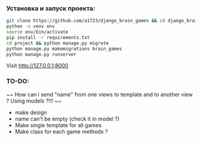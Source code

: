 ### Установка и запуск проекта:
```bash
git clone https://github.com/a1723/django_brain_games && cd django_brain_games
python -m venv env
source env/bin/activate
pip install -r requirements.txt
cd project && python manage.py migrate
python manage.py makemigrations brain_games
python manage.py runserver
```
Visit http://127.0.0.1:8000




### TO-DO:
~~ How can i send "name" from one views to template and to another view ? Using models ?!!! ~~
- make design
- name can't be empty (check it in model ?)
- Make single template for all games
- Make class for each game methods ? 
